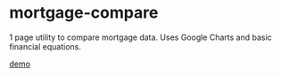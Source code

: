 # mortgage-compare
1 page utility to compare mortgage data. Uses Google Charts and basic financial equations.

[demo](https://jjrasche.github.io/moretgage-compare/mortgage-compare.html)

